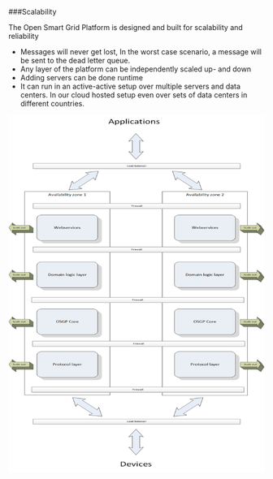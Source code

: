 ###Scalability 

The Open Smart Grid Platform is designed and built for scalability and reliability

* Messages will never get lost, In the worst case scenario, a message will be sent to the dead letter queue.
* Any layer of the platform can be independently scaled up- and down
* Adding servers can be done runtime
* It can run in an active-active setup over multiple servers and data centers. In our cloud hosted setup even over sets of data centers in different countries.

![Exmaple how the platform can scale](./OSGPscalability.png "Scalability")